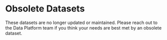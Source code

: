 # Obsolete Datasets

These datasets are no longer updated or maintained. Please reach out to the Data Platform team
if you think your needs are best met by an obsolete dataset.
